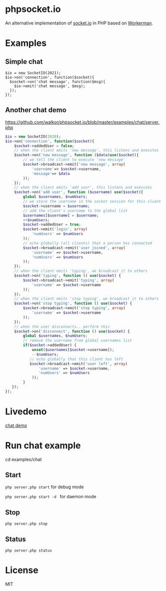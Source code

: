# phpsocket.io
An alternative implementation of [socket.io](https://github.com/socketio/socket.io) in PHP based on [Workerman](https://github.com/walkor/Workerman).

# Examples
## Simple chat
```
$io = new SocketIO(2021);
$io->on('connection', function($socket){
  $socket->on('chat message', function($msg){
    $io->emit('chat message', $msg);
  });
});
```

## Another chat demo

https://github.com/walkor/phpsocket.io/blob/master/examples/chat/server.php
```php
$io = new SocketIO(2020);
$io->on('connection', function($socket){
    $socket->addedUser = false;
    // when the client emits 'new message', this listens and executes
    $socket->on('new message', function ($data)use($socket){
        // we tell the client to execute 'new message'
        $socket->broadcast->emit('new message', array(
            'username'=> $socket->username,
            'message'=> $data
        ));
    });
    // when the client emits 'add user', this listens and executes
    $socket->on('add user', function ($username) use($socket){
        global $usernames, $numUsers;
        // we store the username in the socket session for this client
        $socket->username = $username;
        // add the client's username to the global list
        $usernames[$username] = $username;
        ++$numUsers;
        $socket->addedUser = true;
        $socket->emit('login', array( 
            'numUsers' => $numUsers
        ));
        // echo globally (all clients) that a person has connected
        $socket->broadcast->emit('user joined', array(
            'username' => $socket->username,
            'numUsers' => $numUsers
        ));
    });
    // when the client emits 'typing', we broadcast it to others
    $socket->on('typing', function () use($socket) {
        $socket->broadcast->emit('typing', array(
            'username' => $socket->username
        ));
    });
    // when the client emits 'stop typing', we broadcast it to others
    $socket->on('stop typing', function () use($socket) {
        $socket->broadcast->emit('stop typing', array(
            'username' => $socket->username
        ));
    });
    // when the user disconnects.. perform this
    $socket->on('disconnect', function () use($socket) {
        global $usernames, $numUsers;
        // remove the username from global usernames list
        if($socket->addedUser) {
            unset($usernames[$socket->username]);
            --$numUsers;
           // echo globally that this client has left
           $socket->broadcast->emit('user left', array(
               'username' => $socket->username,
               'numUsers' => $numUsers
            ));
        }
   });
});
```
# Livedemo
[chat demo](http://www.workerman.net/demos/phpsocketio-chat/)

# Run chat example
cd examples/chat

## Start
```php server.php start``` for debug mode

```php server.php start -d ``` for daemon mode

## Stop
```php server.php stop```

## Status
```php server.php status```

# License
MIT
